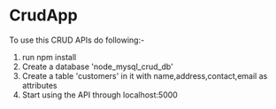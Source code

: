 # CrudApp
To use this CRUD APIs do following:-

1) run npm install
2) Create a database 'node_mysql_crud_db'
3) Create a table 'customers' in it with name,address,contact,email as attributes
4) Start using the API through localhost:5000
